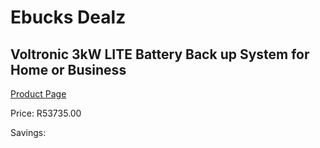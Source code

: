 
# Ebucks Dealz
## Voltronic 3kW LITE Battery Back up System for Home or Business
[Product Page](https://www.ebucks.com/web/shop/productSelected.do?prodId=1230986523&catId=854105660)

Price: R53735.00

Savings: 


	